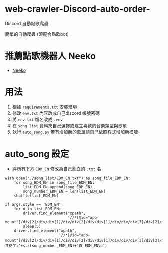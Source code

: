 # web-crawler-Discord-auto-order-
Discord 自動點歌爬蟲

簡單的自動爬蟲 (須配合點歌bot)

# 推薦點歌機器人 Neeko
- [Neeko](https://discord.bots.gg/bots/543771182936358912)

# 用法

1. 根據 `requirements.txt` 安裝環境
2. 修改 `env.txt` 內容改成自己discord 帳號密碼
3. 將 `env.txt` 檔名改成 `.env`
4. 在 `song list` 資料夾自己選擇或建立喜歡的音樂類型與歌單
5. 執行 `auto_song.py` 若有增加新的歌單請自己依照程式增加新模塊

# auto_song 設定
- 將所有下方 `EDM_EN` 修改為自己創立的 `.txt` 名
```
with open("./song_list/EDM_EN.txt") as song_file_EDM_EN:
    for song_EDM_EN in song_file_EDM_EN:
        list_EDM_EN.append(song_EDM_EN)
        song_number_EDM_EN = len(list_EDM_EN)
    shuffle(list_EDM_EN)
        
if args.style == 'EDM_EN':
    for n in list_EDM_EN:
        driver.find_element("xpath",
                            '//*[@id="app-mount"]/div[2]/div/div[1]/div/div[2]/div/div[1]/div/div/div[3]/div[2]/main/form/div/div/div/div[1]/div/div[3]/div/div[2]/div').send_keys(n+'\n')
        sleep(5)
    driver.find_element("xpath",
                        '//*[@id="app-mount"]/div[2]/div/div[1]/div/div[2]/div/div[1]/div/div/div[3]/div[2]/main/form/div/div/div/div[1]/div/div[3]/div/div[2]/div').send_keys('總共點了:'+str(song_number_EDM_EN)+'首 EDM_EN\n')

```

